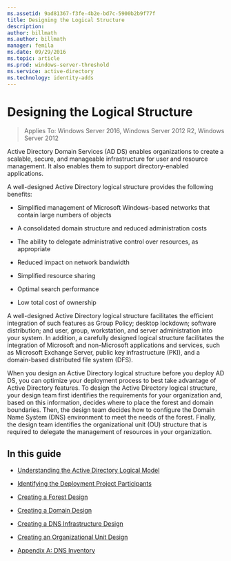 ```yaml
---
ms.assetid: 9ad81367-f3fe-4b2e-bd7c-5900b2b9f77f
title: Designing the Logical Structure
description:
author: billmath
ms.author: billmath
manager: femila
ms.date: 09/29/2016
ms.topic: article
ms.prod: windows-server-threshold
ms.service: active-directory
ms.technology: identity-adds
---
```


# Designing the Logical Structure

>Applies To: Windows Server 2016, Windows Server 2012 R2, Windows Server 2012

Active Directory Domain Services (AD DS) enables organizations to create a scalable, secure, and manageable infrastructure for user and resource management. It also enables them to support directory-enabled applications.  
  
A well-designed Active Directory logical structure provides the following benefits:  
  
-   Simplified management of Microsoft Windows-based networks that contain large numbers of objects  
  
-   A consolidated domain structure and reduced administration costs  
  
-   The ability to delegate administrative control over resources, as appropriate  
  
-   Reduced impact on network bandwidth  
  
-   Simplified resource sharing  
  
-   Optimal search performance  
  
-   Low total cost of ownership  
  
A well-designed Active Directory logical structure facilitates the efficient integration of such features as Group Policy; desktop lockdown; software distribution; and user, group, workstation, and server administration into your system. In addition, a carefully designed logical structure facilitates the integration of Microsoft and non-Microsoft applications and services, such as Microsoft Exchange Server, public key infrastructure (PKI), and a domain-based distributed file system (DFS).  
  
When you design an Active Directory logical structure before you deploy AD DS, you can optimize your deployment process to best take advantage of Active Directory features. To design the Active Directory logical structure, your design team first identifies the requirements for your organization and, based on this information, decides where to place the forest and domain boundaries. Then, the design team decides how to configure the Domain Name System (DNS) environment to meet the needs of the forest. Finally, the design team identifies the organizational unit (OU) structure that is required to delegate the management of resources in your organization.  
  
## In this guide  
  
-   [Understanding the Active Directory Logical Model](../../ad-ds/plan/Understanding-the-Active-Directory-Logical-Model.md)  
  
-   [Identifying the Deployment Project Participants](../../ad-ds/plan/Identifying-the-Deployment-Project-Participants.md)  
  
-   [Creating a Forest Design](../../ad-ds/plan/Creating-a-Forest-Design.md)  
  
-   [Creating a Domain Design](../../ad-ds/plan/Creating-a-Domain-Design.md)  
  
-   [Creating a DNS Infrastructure Design](../../ad-ds/plan/Creating-a-DNS-Infrastructure-Design.md)  
  
-   [Creating an Organizational Unit Design](../../ad-ds/plan/Creating-an-Organizational-Unit-Design.md)  
  
-   [Appendix A: DNS Inventory](../../ad-ds/plan/Appendix-A--DNS-Inventory.md)  
  


